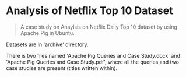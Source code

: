 # Analysis of Netflix Top 10 Dataset
>A case study on Anaylsis on Netflix Daily Top 10 dataset by using Apache Pig in Ubuntu. 

Datasets are in 'archive' directory.

There is two files named 'Apache Pig Queries and Case Study.docx' and 'Apache Pig Queries and Case Study.pdf', where all the queries and two case studies are present (titles written within).
